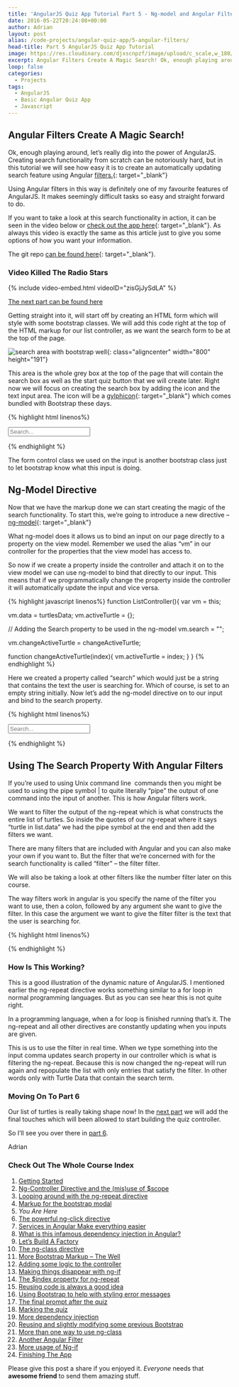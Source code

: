 ```yaml
---
title: 'AngularJS Quiz App Tutorial Part 5 - Ng-model and Angular Filters'
date: 2016-05-22T20:24:08+00:00
author: Adrian
layout: post
alias: /code-projects/angular-quiz-app/5-angular-filters/
head-title: Part 5 AngularJS Quiz App Tutorial
image: https://res.cloudinary.com/djxscnpzf/image/upload/c_scale,w_180/v1463932282/Angular-quiz-part-5_qjajqt.jpg
excerpt: Angular Filters Create A Magic Search! Ok, enough playing around, let’s really dig into the power of AngularJS. Creating search functionality from scratch can be notoriously hard, but in this tutorial we will see how easy it is to create …
loop: false
categories:
  - Projects
tags:
  - AngularJS
  - Basic Angular Quiz App
  - Javascript
---
```

## Angular Filters Create A Magic Search!

Ok, enough playing around, let&#8217;s really dig into the power of AngularJS. Creating search functionality from scratch can be notoriously hard, but in this tutorial we will see how easy it is to create an automatically updating search feature using Angular [filters.](https://docs.angularjs.org/guide/filter){: target="_blank"}<!--_-->

Using Angular filters in this way is definitely one of my favourite features of AngularJS. It makes seemingly difficult tasks so easy and straight forward to do.

If you want to take a look at this search functionality in action, it can be seen in the video below or [check out the app here]({{site.baseurl}}/turtlefacts){: target="_blank"}<!--_-->. As always this video is exactly the same as this article just to give you some options of how you want your information.

The git repo [can be found here](https://github.com/adiman9/HungryTurtleFactQuiz){: target="_blank"}<!--_-->.

### Video Killed The Radio Stars

{% include video-embed.html videoID="zisGjJySdLA" %}

[The next part can be found here]({{site.baseurl}}/projects/6-ng-click-directive/)

Getting straight into it, will start off by creating an HTML form which will style with some bootstrap classes. We will add this code right at the top of the HTML markup for our list controller, as we want the search form to be at the top of the page.

![search area with bootstrap well](https://res.cloudinary.com/djxscnpzf/image/upload/c_scale,w_800/v1464629293/search_area_fo9mpa.jpg){: class="aligncenter" width="800" height="191"}

This area is the whole grey box at the top of the page that will contain the search box as well as the start quiz button that we will create later. Right now we will focus on creating the search box by adding the icon and the text input area. The icon will be a [gylphicon](http://getbootstrap.com/components/){: target="_blank"}<!--_--> which comes bundled with Bootstrap these days.

{% highlight html linenos%}
<form class="form-inline well well-sm clearfix">
  <span class="glyphicon glyphicon-search"></span>
  <input 
      type="text" 
      placeholder="Search..." 
      class="form-control">
</form>
{% endhighlight %}

The form control class we used on the input is another bootstrap class just to let bootstrap know what this input is doing.

## Ng-Model Directive

Now that we have the markup done we can start creating the magic of the search functionality. To start this, we&#8217;re going to introduce a new directive &#8211; [ng-model](https://docs.angularjs.org/api/ng/directive/ngModel){: target="_blank"}<!--_-->

What ng-model does it allows us to bind an input on our page directly to a property on the view model. Remember we used the alias &#8220;vm&#8221; in our controller for the properties that the view model has access to.

So now if we create a property inside the controller and attach it on to the view model we can use ng-model to bind that directly to our input. This means that if we programmatically change the property inside the controller it will automatically update the input and vice versa.

{% highlight javascript linenos%}
function ListController(){
  var vm = this;

  vm.data = turtlesData;
  vm.activeTurtle = {}; 

  // Adding the Search property to be used in the ng-model
  vm.search = "";

  vm.changeActiveTurtle = changeActiveTurtle;

  function changeActiveTurtle(index){
    vm.activeTurtle = index;
  }
}
{% endhighlight %}

Here we created a property called &#8220;search&#8221; which would just be a string that contains the text the user is searching for. Which of course, is set to an empty string initially. Now let&#8217;s add the ng-model directive on to our input and bind to the search property.

{% highlight html linenos%}
<form class="form-inline well well-sm clearfix">
  <span class="glyphicon glyphicon-search"></span>
  <input 
      type="text" 
      placeholder="Search..." 
      class="form-control"
      ng-model="list.search">
</form>
{% endhighlight %}

## Using The Search Property With Angular Filters

If you&#8217;re used to using Unix command line  commands then you might be used to using the pipe symbol | to quite literally “pipe” the output of one command into the input of another. This is how Angular filters work.

We want to filter the output of the ng-repeat which is what constructs the entire list of turtles. So inside the quotes of our ng-repeat where it says “turtle in list.data” we had the pipe symbol at the end and then add the filters we want.

There are many filters that are included with Angular and you can also make your own if you want to. But the filter that we&#8217;re concerned with for the search functionality is called “filter” &#8211; the filter filter.

We will also be taking a look at other filters like the number filter later on this course.

The way filters work in angular is you specify the name of the filter you want to use, then a colon, followed by any argument she want to give the filter. In this case the argument we want to give the filter filter is the text that the user is searching for.

{% highlight html linenos%}
<div class="col-sm-6" ng-repeat="turtle in list.data | filter:list.search">
{% endhighlight %}

### How Is This Working?

This is a good illustration of the dynamic nature of AngularJS. I mentioned earlier the ng-repeat directive works something similar to a for loop in normal programming languages. But as you can see hear this is not quite right.

In a programming language, when a for loop is finished running that’s it. The ng-repeat and all other directives are constantly updating when you inputs are given.

This is us to use the filter in real time. When we type something into the input comma updates search property in our controller which is what is filtering the ng-repeat. Because this is now changed the ng-repeat will run again and repopulate the list with only entries that satisfy the filter. In other words only with Turtle Data that contain the search term.

### Moving On To Part 6

Our list of turtles is really taking shape now! In the [next part]({{site.baseurl}}/projects/6-ng-click-directive/) we will add the final touches which will been allowed to start building the quiz controller.

So I&#8217;ll see you over there in [part 6]({{site.baseurl}}/projects/6-ng-click-directive/).

Adrian


### Check Out The Whole Course Index

1. [Getting Started]({{site.baseurl}}/projects/1-build-angular-quiz-app-scratch/)
2. [Ng-Controller Directive and the (mis)use of $scope]({{site.baseurl}}/projects/2-ng-controller-scope/)
3. [Looping around with the ng-repeat directive]({{site.baseurl}}/projects/3-ng-repeat-directive/)
4. [Markup for the bootstrap modal]({{site.baseurl}}/projects/4-bootstrap-modal/)
5. *You Are Here*
6. [The powerful ng-click directive]({{site.baseurl}}/projects/6-ng-click-directive/)
7. [Services in Angular Make everything easier]({{site.baseurl}}/projects/7-angular-services/)
8. [What is this infamous dependency injection in Angular?]({{site.baseurl}}/projects/8-dependency-injection/)
9. [Let&#8217;s Build A Factory]({{site.baseurl}}/projects/9-angular-factories/)
10. [The ng-class directive]({{site.baseurl}}/projects/10-ng-class/)
11. [More Bootstrap Markup &#8211; The Well]({{site.baseurl}}/projects/11-bootstrap-well/)
12. [Adding some logic to the controller]({{site.baseurl}}/projects/12-controller-logic/)
13. [Making things disappear with ng-if]({{site.baseurl}}/projects/13-ng-if/)
14. [The $index property for ng-repeat]({{site.baseurl}}/projects/14-index-for-ng-repeat/)
15. [Reusing code is always a good idea]({{site.baseurl}}/projects/15-reusing-code/)
16. [Using Bootstrap to help with styling error messages]({{site.baseurl}}/projects/16-bootstrap-alerts/)
17. [The final prompt after the quiz]({{site.baseurl}}/projects/17-final-prompt/)
18. [Marking the quiz]({{site.baseurl}}/projects/18-marking-the-quiz/)
19. [More dependency injection]({{site.baseurl}}/projects/19-angular-dependency-injection/)
20. [Reusing and slightly modifying some previous Bootstrap]({{site.baseurl}}/projects/20-familiar-bootstrap/)
21. [More than one way to use ng-class]({{site.baseurl}}/projects/21-function-with-ng-class/)
22. [Another Angular Filter]({{site.baseurl}}/projects/22-angular-number-filter/)
23. [More usage of Ng-if]({{site.baseurl}}/projects/23-angular-ng-if/)
24. [Finishing The App]({{site.baseurl}}/projects/24-finished-angular-project/)


Please give this post a share if you enjoyed it. _Everyone_ needs that **awesome friend** to send them amazing stuff.
